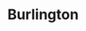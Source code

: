 ---
title: "Burlington"
url: /oklahoma-city/burlington-north-czech-hall-road/
shop: department store
---